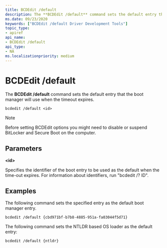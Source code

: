 ```yaml
---
title: BCDEdit /default
description: The **BCDEdit /default** command sets the default entry that the boot manager will use when the timeout expires.
ms.date: 09/23/2020
keywords: ["BCDEdit /default Driver Development Tools"]
topic_type:
- apiref
api_name:
- BCDEdit /default
api_type:
- NA
ms.localizationpriority: medium
---
```


# BCDEdit /default


The **BCDEdit /default** command sets the default entry that the boot manager will use when the timeout expires.

``` syntax
bcdedit /default <id>
```

> [!NOTE]
> Before setting BCDEdit options you might need to disable or suspend BitLocker and Secure Boot on the computer.

## Parameters

**\<id\>**

Specifies the identifier of the boot entry to be used as the default when the time-out expires. For information about identifiers, run "bcdedit /? ID".

## Examples

The following command sets the specified entry as the default boot manager entry.

`bcdedit /default {cbd971bf-b7b8-4885-951a-fa03044f5d71}`

The following command sets the NTLDR based OS loader as the default
entry:

`bcdedit /default {ntldr}`

